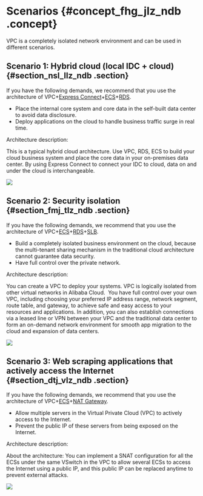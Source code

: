 # Scenarios {#concept_fhg_jlz_ndb .concept}

VPC is a completely isolated network environment and can be used in different scenarios.

## Scenario 1: Hybrid cloud \(local IDC + cloud\) {#section_nsl_llz_ndb .section}

If you have the following demands, we recommend that you use the architecture of VPC+[Express Connect](https://www.aliyun.com/product/expressconnect)+[ECS](https://www.aliyun.com/product/ecs)+[RDS](https://www.aliyun.com/product/rds).

-   Place the internal core system and core data in the self-built data center to avoid data disclosure.
-   Deploy applications on the cloud to handle business traffic surge in real time.

Architecture description:

This is a typical hybrid cloud architecture. Use VPC, RDS, ECS to build your cloud business system and place the core data in your on-premises data center. By using Express Connect to connect your IDC to cloud, data on and under the cloud is interchangeable.

![](http://static-aliyun-doc.oss-cn-hangzhou.aliyuncs.com/assets/img/13390/15354348052767_en-US.png)

## Scenario 2: Security isolation {#section_fmj_tlz_ndb .section}

If you have the following demands, we recommend that you use the architecture of VPC+[ECS](https://www.aliyun.com/product/ecs)+[RDS](https://www.aliyun.com/product/rds)+[SLB](https://www.aliyun.com/product/slb).

-   Build a completely isolated business environment on the cloud, because the multi-tenant sharing mechanism in the traditional cloud architecture cannot guarantee data security.
-   Have full control over the private network.

Architecture description:

You can create a VPC to deploy your systems. VPC is logically isolated from other virtual networks in Alibaba Cloud.  You have full control over your own VPC, including choosing your preferred IP address range, network segment, route table, and gateway, to achieve safe and easy access to your resources and applications. In addition, you can also establish connections via a leased line or VPN between your VPC and the traditional data center to form an on-demand network environment for smooth app migration to the cloud and expansion of data centers.

![](http://static-aliyun-doc.oss-cn-hangzhou.aliyuncs.com/assets/img/13390/15354348052768_en-US.png)

## Scenario 3: Web scraping applications that actively access the Internet {#section_dtj_vlz_ndb .section}

If you have the following demands, we recommend that you use the architecture of VPC+[ECS](https://www.aliyun.com/product/ecs)+[NAT Gateway](https://www.aliyun.com/product/nat).

-   Allow multiple servers in the Virtual Private Cloud \(VPC\) to actively access to the Internet.
-   Prevent the public IP of these servers from being exposed on the Internet.

Architecture description:

About the architecture: You can implement a SNAT configuration for all the ECSs under the same VSwitch in the VPC to allow several ECSs to access the Internet using a public IP, and this public IP can be replaced anytime to prevent external attacks.

![](http://static-aliyun-doc.oss-cn-hangzhou.aliyuncs.com/assets/img/13390/15354348052769_en-US.png)

